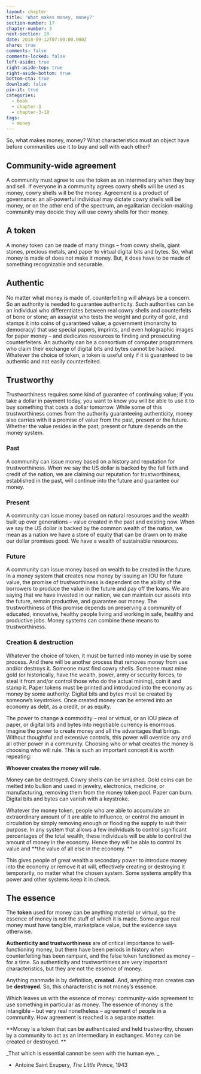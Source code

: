 ```yaml
---
layout: chapter
title: 'What makes money, money?'
section-number: 17
chapter-number: 3
next-section: 18
date: 2018-09-12T07:00:00.000Z
share: true
comments: false
comments-locked: false
left-aside: true
right-aside-top: true
right-aside-bottom: true
bottom-cta: true
download: false
pin-it: true
categories:
  - book
  - chapter-3
  - chapter-3-18
tags:
  - money
---
```

So, what makes money, money? What characteristics must an object
have before communities use it to buy and sell with each other?

## Community-wide agreement

A community must agree to use the token as an intermediary when
they buy and sell. If everyone in a community agrees cowry shells
will be used as money, cowry shells will be the money. Agreement
is a product of governance: an all-powerful individual may dictate
cowry shells will be money, or on the other end of the spectrum, an
egalitarian decision-making community may decide they will use
cowry shells for their money.

## A token

A money token can be made of many things – from cowry shells,
giant stones, precious metals, and paper to virtual digital bits and
bytes. So, what money is made of does not make it money. But, it
does have to be made of something recognizable and securable.

## Authentic

No matter what money is made of, counterfeiting will always be a
concern. So an authority is needed to guarantee authenticity. Such
authorities can be an individual who differentiates between real
cowry shells and counterfeits of bone or stone; an assayist who tests
the weight and purity of gold, and stamps it into coins of guaranteed
value; a government (monarchy to democracy) that use special
papers, imprints, and even holographic images for paper money –
and dedicates resources to finding and prosecuting counterfeiters. An
authority can be a consortium of computer programmers who claim
their exchange of digital bits and bytes cannot be hacked. Whatever
the choice of token, a token is useful only if it is guaranteed to be
authentic and not easily counterfeited.

## Trustworthy

Trustworthiness requires some kind of guarantee of continuing value;
if you take a dollar in payment today, you want to know you will be
able to use it to buy something that costs a dollar tomorrow. While
some of this trustworthiness comes from the authority guaranteeing
authenticity, money also carries with it a promise of value from the
past, present or the future. Whether the value resides in the past,
present or future depends on the money system.

### Past

A community can issue money based on a history and reputation
for trustworthiness. When we say the US dollar is backed by the full
faith and credit of the nation, we are claiming our reputation for
trustworthiness, established in the past, will continue into the future
and guarantee our money.

### Present

A community can issue money based on natural resources and the
wealth built up over generations – value created in the past and
existing now. When we say the US dollar is backed by the common
wealth of the nation, we mean as a nation we have a store of equity
that can be drawn on to make our dollar promises good. We have a
wealth of sustainable resources.

### Future

A community can issue money based on wealth to be created in the
future. In a money system that creates new money by issuing an
IOU for future value, the promise of trustworthiness is dependent on
the ability of the borrowers to produce the value in the future and
pay off the loans. We are saying that we have invested in our nation,
we can maintain our assets into the future, remain productive, and
guarantee our money. The trustworthiness of this promise depends on preserving a community of educated, innovative, healthy people
living and working in safe, healthy and productive jobs.
Money systems can combine these means to trustworthiness.

### Creation & destruction

Whatever the choice of token, it must be turned into money in use
by some process. And there will be another process that removes
money from use and/or destroys it. Someone must find cowry
shells. Someone must mine gold (or historically, have the wealth,
power, army or security forces, to steal it from and/or control those
who do the actual mining), coin it and stamp it. Paper tokens must
be printed and introduced into the economy as money by some
authority. Digital bits and bytes must be created by someone’s
keystrokes. Once created money can be entered into an economy as
debt, as a credit, or as equity.

The power to change a commodity – real or virtual, or an IOU piece of
paper, or digital bits and bytes into negotiable currency is enormous.
Imagine the power to create money and all the advantages that
brings. Without thoughtful and extensive controls, this power will
override any and all other power in a community. Choosing who
or what creates the money is choosing who will rule. This is such an
important concept it is worth repeating:

**Whoever creates the money will rule.**

Money can be destroyed. Cowry shells can be smashed. Gold coins
can be melted into bullion and used in jewelry, electronics, medicine,
or manufacturing, removing them from the money token pool. Paper
can burn. Digital bits and bytes can vanish with a keystroke.

Whatever the money token, people who are able to accumulate
an extraordinary amount of it are able to influence, or control the
amount in circulation by simply removing enough or flooding
the supply to suit their purpose. In any system that allows a few
individuals to control significant percentages of the total wealth,
these individuals will be able to control the amount of money in the
economy. Hence they will be able to control its value and **the value
of all else in the economy.**

This gives people of great wealth a secondary power to introduce
money into the economy or remove it at will, effectively creating or
destroying it temporarily, no matter what the chosen system. Some
systems amplify this power and other systems keep it in check.

## The essence

The **token** used for money can be anything material or virtual, so the
essence of money is not the stuff of which it is made. Some argue real
money must have tangible, marketplace value, but the evidence says
otherwise.

**Authenticity and trustworthiness** are of critical importance to well-
functioning money, but there have been periods in history when
counterfeiting has been rampant, and the false token functioned as
money – for a time. So authenticity and trustworthiness are very
important characteristics, but they are not the essence of money.

Anything manmade is by definition, **created.** And, anything man
creates can be **destroyed.** So, this characteristic is not money’s essence.

Which leaves us with the essence of money: community-wide
agreement to use something in particular as money. The essence
of money is the intangible – but very real nonetheless – agreement
of people in a community. How agreement is reached is a
separate matter.

**Money is a token that can be authenticated and held trustworthy,
chosen by a community to act as an intermediary in exchanges.
Money can be created or destroyed.**

_That which is essential cannot be seen with the human eye._
- Antoine Saint Exupery, _The Little Prince,_ 1943
